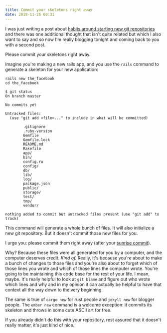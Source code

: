 ```yaml
---
title: Commit your skeletons right away
date: 2018-11-26 00:31
---
```


I was just writing a post about [habits around starting new git repositories][sunrise] and there was one additional thought that isn't quite related but which I also want to say and so now I'm really blogging tonight and coming back to you with a second post.

Please commit your skeletons right away.

Imagine you're making a new rails app, and you use the `rails` command to generate a skeleton for your new application:

```
rails new the_facebook
cd the_facebook
```

```
$ git status
On branch master

No commits yet

Untracked files:
  (use "git add <file>..." to include in what will be committed)

        .gitignore
        .ruby-version
        Gemfile
        Gemfile.lock
        README.md
        Rakefile
        app/
        bin/
        config.ru
        config/
        db/
        lib/
        log/
        package.json
        public/
        storage/
        test/
        tmp/
        vendor/

nothing added to commit but untracked files present (use "git add" to track)
```

This command will generate a whole bunch of files.
It will also initialize a new git repository.
But it doesn't commit those new files for you.

I urge you:
please commit them right away (after your [sunrise commit][sunrise]).

Why?
Because these files were all generated for you by a computer, and the computer deserves credit.
_Kind of._
Really, it's because you're about to make a bunch of changes to those files and you're also about to forget which of those lines you wrote and which of those lines the computer wrote.
You're going to be maintaining this code base for the rest of your life.
I mean, maybe.
It's really helpful to look at `git blame` and figure out who wrote which lines and why and in my opinion it can actually be helpful to have that context all the way down to the very beginning.

[sunrise]: /2018/sunrise-commits

The same is true of `cargo new` for rust people and `jekyll new` for blogger people.
The `ember new` command is a welcome exception:
it commits its skeleton and throws in some cute ASCII art for free.

If you already didn't do this with your repository, rest assured that it doesn't really matter, it's just kind of nice.
